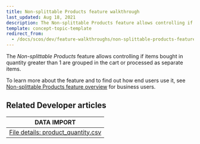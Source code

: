 ```yaml
---
title: Non-splittable Products feature walkthrough
last_updated: Aug 18, 2021
description: The Non-splittable Products feature allows controlling if items bought in quantity greater than 1 are grouped in the cart or processed as separate items.
template: concept-topic-template
redirect_from:
  - /docs/scos/dev/feature-walkthroughs/non-splittable-products-feature-walkthrough.html
---
```


The _Non-splittable Products_ feature allows controlling if items bought in quantity greater than 1 are grouped in the cart or processed as separate items.


To learn more about the feature and to find out how end users use it, see [Non-splittable Products feature overview](/docs/scos/user/features/non-splittable-products-feature-overview.html) for business users.


## Related Developer articles

| DATA IMPORT |
|---------|
|[File details: product_quantity.csv](/docs/scos/dev/data-import/data-import-categories/merchandising-setup/product-merchandising/file-details-product-quantity.csv.html) |
